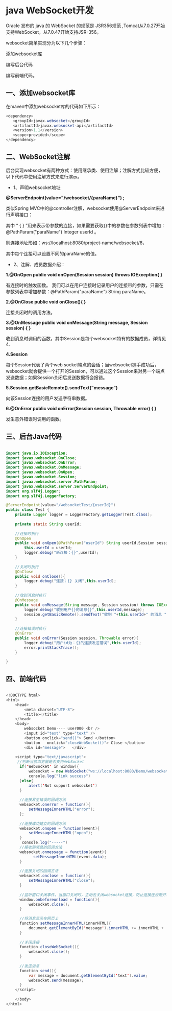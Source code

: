 
# java WebSocket开发

Oracle 发布的 java 的 WebSocket 的规范是 JSR356规范 ,Tomcat从7.0.27开始支持WebSocket，从7.0.47开始支持JSR-356。

websocket简单实现分为以下几个步骤：

添加websocket库

编写后台代码

编写前端代码。

## 一、添加websocket库

在maven中添加websocket库的代码如下所示：

```java
<dependency>
   <groupId>javax.websocket</groupId>
   <artifactId>javax.websocket-api</artifactId>
   <version>1.1</version>
   <scope>provided</scope>
</dependency>

```

## 二、WebSocket注解

后台实现websocket有两种方式：使用继承类、使用注解；注解方式比较方便，以下代码中使用注解方式来进行演示。

* 1、声明websocket地址

**@ServerEndpoint(value="/websocket/{paraName}") ;** 

类似Spring MVC中的@controller注解，websocket使用@ServerEndpoint来进行声明接口：

其中 “ { } ”用来表示带参数的连接，如果需要获取{}中的参数在参数列表中增加：@PathParam("paraName") Integer userId 。

则连接地址形如：ws://localhost:8080/project-name/websocket/8，

其中每个连接可以设置不同的paraName的值。

* 2、注解、成员数据介绍：

**1.@OnOpen
public void onOpen(Session session) throws IOException{ }** 

有连接时的触发函数。 我们可以在用户连接时记录用户的连接带的参数，只需在参数列表中增加参数：@PathParam("paraName") String paraName。

**2.@OnClose
public void onClose(){ }** 

连接关闭时的调用方法。

**3.@OnMessage
public void onMessage(String message, Session session) { }** 

收到消息时调用的函数，其中Session是每个websocket特有的数据成员，详情见4.

**4.Session** 

每个Session代表了两个web socket端点的会话；当websocket握手成功后，websocket就会提供一个打开的Session，可以通过这个Session来对另一个端点发送数据；如果Session关闭后发送数据将会报错。

**5.Session.getBasicRemote().sendText("message")** 

向该Session连接的用户发送字符串数据。

**6.@OnError
public void onError(Session session, Throwable error) { }** 

发生意外错误时调用的函数。


## 三、后台Java代码

```java

import java.io.IOException;
import javax.websocket.OnClose;
import javax.websocket.OnError;
import javax.websocket.OnMessage;
import javax.websocket.OnOpen;
import javax.websocket.Session;
import javax.websocket.server.PathParam;
import javax.websocket.server.ServerEndpoint;
import org.slf4j.Logger;
import org.slf4j.LoggerFactory;

@ServerEndpoint(value="/websocketTest/{userId}")
public class Test {
    private Logger logger = LoggerFactory.getLogger(Test.class);
    
    private static String userId;
    
    //连接时执行
    @OnOpen
    public void onOpen(@PathParam("userId") String userId,Session session) throws IOException{
        this.userId = userId;
        logger.debug("新连接：{}",userId);
    }
    
    //关闭时执行
    @OnClose
    public void onClose(){
        logger.debug("连接：{} 关闭",this.userId);
    }
    
    //收到消息时执行
    @OnMessage
    public void onMessage(String message, Session session) throws IOException {
        logger.debug("收到用户{}的消息{}",this.userId,message);
        session.getBasicRemote().sendText("收到 "+this.userId+" 的消息 "); //回复用户
    }
    
    //连接错误时执行
    @OnError
    public void onError(Session session, Throwable error){
        logger.debug("用户id为：{}的连接发送错误",this.userId);
        error.printStackTrace();
    }

}

```

## 四、前端代码

```java

<!DOCTYPE html>
<html>
    <head>
        <meta charset="UTF-8">
        <title></title>
    </head>
    <body>
        websocket Demo---- user000 <br />
        <input id="text" type="text" /> 
        <button onclick="send()"> Send </button>   
        <button   onclick="closeWebSocket()"> Close </button>
        <div id="message">   </div>
        
    <script type="text/javascript">
     //判断当前浏览器是否支持WebSocket
      if('WebSocket' in window){
          websocket = new WebSocket("ws://localhost:8080/Demo/websocketTest/user000");
          console.log("link success")
      }else{
          alert('Not support websocket')
      }
      
      //连接发生错误的回调方法
      websocket.onerror = function(){
          setMessageInnerHTML("error");
      };
       
      //连接成功建立的回调方法
      websocket.onopen = function(event){
          setMessageInnerHTML("open");
      }
       console.log("-----")
      //接收到消息的回调方法
      websocket.onmessage = function(event){
            setMessageInnerHTML(event.data);
      }
       
      //连接关闭的回调方法
      websocket.onclose = function(){
          setMessageInnerHTML("close");
      }
       
      //监听窗口关闭事件，当窗口关闭时，主动去关闭websocket连接，防止连接还没断开就关闭窗口，server端会抛异常。
      window.onbeforeunload = function(){
          websocket.close();
      }
       
      //将消息显示在网页上
      function setMessageInnerHTML(innerHTML){
          document.getElementById('message').innerHTML += innerHTML + '<br/>';
      }
       
      //关闭连接
      function closeWebSocket(){
          websocket.close();
      }
       
      //发送消息
      function send(){
          var message = document.getElementById('text').value;
          websocket.send(message);
      }
    </script>
        
    </body>
</html>


```

